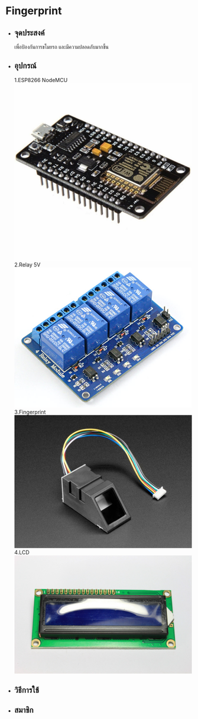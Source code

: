 # Fingerprint
* ## จุดประสงค์
    เพื่อป้องกันการขโมยรถ และมีความปลอดภับมากขึ้น
* ## อุปกรณ์
    1.ESP8266 NodeMCU
    ![Board](Node_MCU.jpg)
    2.Relay 5V
    ![Relay](ej.jpg)
    3.Fingerprint
    ![Finger](finger.jpg)
    4.LCD
    ![Lcd](lcd.jpg)
* ## วิธีการใช้

* ## สมาชิก
